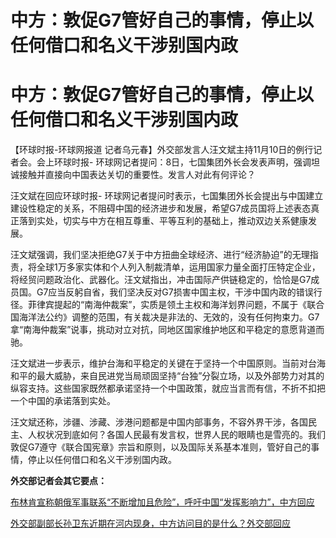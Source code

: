# 中方：敦促G7管好自己的事情，停止以任何借口和名义干涉别国内政

# 中方：敦促G7管好自己的事情，停止以任何借口和名义干涉别国内政

【环球时报-环球网报道 记者乌元春】外交部发言人汪文斌主持11月10日的例行记者会。会上环球时报-
环球网记者提问：8日，七国集团外长会发表声明，强调坦诚接触并直接向中国表达关切的重要性。发言人对此有何评论？

汪文斌在回应环球时报-
环球网记者提问时表示，七国集团外长会提出与中国建立建设性稳定的关系，不阻碍中国的经济进步和发展，希望G7成员国将上述表态真正落到实处，切实与中方在相互尊重、平等互利的基础上，推动双边关系健康发展。

汪文斌强调，我们坚决拒绝G7关于中方扭曲全球经济、进行“经济胁迫”的无理指责，将全球1万多家实体和个人列入制裁清单，运用国家力量全面打压特定企业，将经贸问题政治化、武器化。汪文斌指出，冲击国际产供链稳定的，恰恰是G7成员国。G7应当反躬自省，我们坚决反对G7损害中国主权，干涉中国内政的错误行径。菲律宾提起的“南海仲裁案”，实质是领土主权和海洋划界问题，不属于《联合国海洋法公约》调整的范围，有关裁决是非法的、无效的，没有任何拘束力。G7拿“南海仲裁案”说事，挑动对立对抗，同地区国家维护地区和平稳定的意愿背道而驰。

汪文斌进一步表示，维护台海和平稳定的关键在于坚持一个中国原则。当前对台海和平的最大威胁，来自民进党当局顽固坚持“台独”分裂立场，以及外部势力对其的纵容支持。这些国家既然都承诺坚持一个中国政策，就应当言而有信，不折不扣把一个中国的承诺落到实处。

汪文斌还称，涉疆、涉藏、涉港问题都是中国内部事务，不容外界干涉，各国民主、人权状况到底如何？各国人民最有发言权，世界人民的眼睛也是雪亮的。我们敦促G7遵守《联合国宪章》宗旨和原则，以及国际关系基本准则，管好自己的事情，停止以任何借口和名义干涉别国内政。

**外交部记者会其它要点：**

[布林肯宣称朝俄军事联系“不断增加且危险”，呼吁中国“发挥影响力”，中方回应](https://new.qq.com/rain/a/20231110A0650800)

[外交部副部长孙卫东近期在河内现身，中方访问目的是什么？外交部回应](https://new.qq.com/rain/a/20231110A066EA00)

